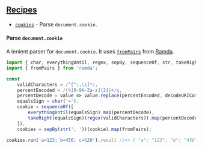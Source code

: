 ## [Recipes](#recipes)
- [`cookies`](#parses-document.cookie) - Parse `document.cookie`.

#### Parse `document.cookie`

A lenient parser for `document.cookie`. It uses [`fromPairs`](https://ramdajs.com/docs/#fromPairs) from [Ramda](https://ramdajs.com).

```javascript
import { char, everythingUntil, regex, sepBy, sequenceOf, str, takeRight } from 'arcsecond';
import { fromPairs } from 'ramda';

const
    validCharacters = /^[^;,\s]*/,
    percentEncoded = /(%[0-9A-Za-z]{2})+/g,
    percentDecode = value => value.replace(percentEncoded, decodeURIComponent),
    equalsSign = char('='),
    cookie = sequenceOf([
        everythingUntil(equalsSign).map(percentDecode),
        takeRight(equalsSign)(regex(validCharacters)).map(percentDecode)
    ]),
    cookies = sepBy(str('; '))(cookie).map(fromPairs);

cookies.run('a=123; b=456; c=%20').result //=> { "a": "123", "b": "456", "c": " " }
```


